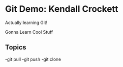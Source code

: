 # Git Demo: Kendall Crockett

Actually learning Git!

Gonna Learn Cool Stuff

## Topics
-git pull
-git push
-git clone

